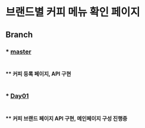 # 브랜드별 커피 메뉴 확인 페이지

## Branch
### * [master](https://github.com/Irwin-Kr/coffee)<br></br>
#### ** 커피 등록 페이지, API 구현 <br></br>
### * [Day01](https://github.com/Irwin-Kr/coffee/tree/Day01)<br></br>
#### ** 커피 브랜드 페이지 API 구현, 메인페이지 구성 진행중 <br></br>
